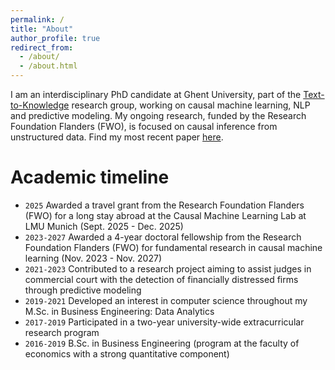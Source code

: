 ```yaml
---
permalink: /
title: "About"
author_profile: true
redirect_from: 
  - /about/
  - /about.html
---
```

I am an interdisciplinary PhD candidate at Ghent University, part of the [Text-to-Knowledge](https://ugentt2k.github.io/) research group, working on causal machine learning, NLP and predictive modeling. My ongoing research, funded by the Research Foundation Flanders (FWO), is focused on causal inference from unstructured data. Find my most recent paper [here](https://arxiv.org/abs/2409.15503v3).

Academic timeline
======
- `2025` Awarded a travel grant from the Research Foundation Flanders (FWO) for a long stay abroad at the Causal Machine Learning Lab at LMU Munich (Sept. 2025 - Dec. 2025)
- `2023-2027` Awarded a 4-year doctoral fellowship from the Research Foundation Flanders (FWO) for fundamental research in causal machine learning (Nov. 2023 - Nov. 2027)
- `2021-2023` Contributed to a research project aiming to assist judges in commercial court with the detection of financially distressed firms through predictive modeling
- `2019-2021` Developed an interest in computer science throughout my M.Sc. in Business Engineering: Data Analytics
- `2017-2019` Participated in a two-year university-wide extracurricular research program
- `2016-2019` B.Sc. in Business Engineering (program at the faculty of economics with a strong quantitative component)
